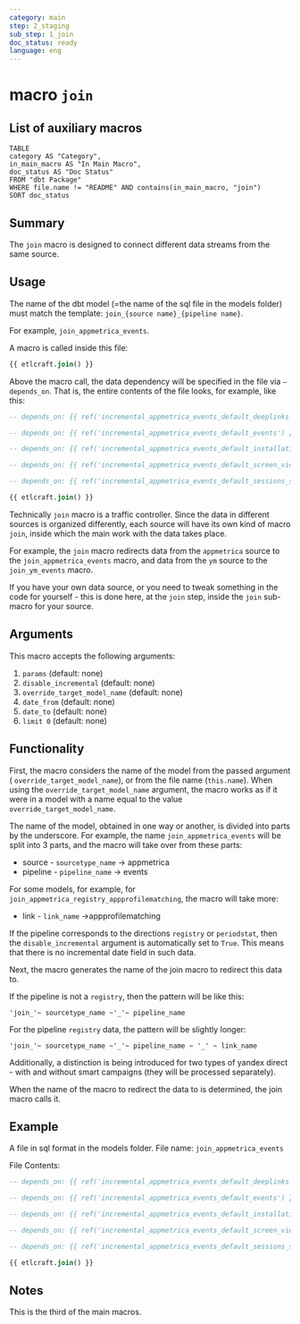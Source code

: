```yaml
---
category: main
step: 2_staging
sub_step: 1_join
doc_status: ready
language: eng
---
```

# macro `join`

## List of auxiliary macros

```dataview
TABLE 
category AS "Category", 
in_main_macro AS "In Main Macro",
doc_status AS "Doc Status"
FROM "dbt Package"
WHERE file.name != "README" AND contains(in_main_macro, "join")
SORT doc_status
```

## Summary

The `join` macro is designed to connect different data streams from the same source.

## Usage

The name of the dbt model (=the name of the sql file in the models folder) must match the template:
`join_{source name}_{pipeline name}`.

For example, `join_appmetrica_events`.

A macro is called inside this file:

```sql
{{ etlcraft.join() }}
```
Above the macro call, the data dependency will be specified in the file via `—depends_on`. That is, the entire contents of the file looks, for example, like this:
```sql
-- depends_on: {{ ref('incremental_appmetrica_events_default_deeplinks') }}

-- depends_on: {{ ref('incremental_appmetrica_events_default_events') }}

-- depends_on: {{ ref('incremental_appmetrica_events_default_installations') }}

-- depends_on: {{ ref('incremental_appmetrica_events_default_screen_view') }}

-- depends_on: {{ ref('incremental_appmetrica_events_default_sessions_starts') }}

{{ etlcraft.join() }}
```
Technically  `join` macro is a traffic controller. Since the data in different sources is organized differently, each source will have its own kind of macro `join`, inside which the main work with the data takes place.

For example, the `join` macro redirects data from the `appmetrica` source to the `join_appmetrica_events` macro, and data from the `ym` source to the `join_ym_events` macro.

If you have your own data source, or you need to tweak something in the code for yourself - this is done here, at the `join` step, inside the `join` sub-macro for your source.

## Arguments

This macro accepts the following arguments:
1. `params` (default: none)
2. `disable_incremental` (default: none)
3. `override_target_model_name` (default: none)
4. `date_from` (default: none)
5. `date_to` (default: none)
6. `limit 0` (default: none)
## Functionality

First, the macro considers the name of the model from the passed argument (
`override_target_model_name`), or from the file name (`this.name`). When using the `override_target_model_name` argument, the macro works as if it were in a model with a name equal to the value `override_target_model_name`.

The name of the model, obtained in one way or another, is divided into parts by the underscore. For example, the name `join_appmetrica_events` will be split into 3 parts, and the macro will take over from these parts:
- source - `sourcetype_name` → appmetrica
- pipeline - `pipeline_name` → events

For some models, for example, for `join_appmetrica_registry_appprofilematching`,
the macro will take more:
- link - `link_name` →appprofilematching

If the pipeline corresponds to the directions `registry` or `periodstat`, then the `disable_incremental` argument is automatically set to `True`. This means that there is no incremental date field in such data.

Next, the macro generates the name of the join macro to redirect this data to.
  
If the pipeline is not a `registry`, then the pattern will be like this:

`'join_'~ sourcetype_name ~'_'~ pipeline_name`

For the pipeline `registry` data, the pattern will be slightly longer:

`'join_'~ sourcetype_name ~'_'~ pipeline_name ~ '_' ~ link_name`

Additionally, a distinction is being introduced for two types of yandex direct - with and without smart campaigns (they will be processed separately).

When the name of the macro to redirect the data to is determined, the join macro calls it.
## Example

A file in sql format in the models folder. File name: 
`join_appmetrica_events`

File Contents:
```sql
-- depends_on: {{ ref('incremental_appmetrica_events_default_deeplinks') }}

-- depends_on: {{ ref('incremental_appmetrica_events_default_events') }}

-- depends_on: {{ ref('incremental_appmetrica_events_default_installations') }}

-- depends_on: {{ ref('incremental_appmetrica_events_default_screen_view') }}

-- depends_on: {{ ref('incremental_appmetrica_events_default_sessions_starts') }}

{{ etlcraft.join() }}
```
## Notes

This is the third of the main macros.
